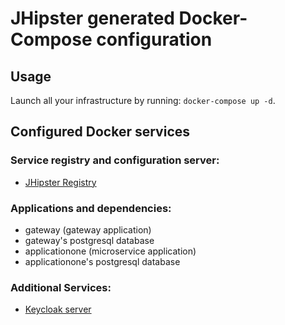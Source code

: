 # JHipster generated Docker-Compose configuration

## Usage

Launch all your infrastructure by running: `docker-compose up -d`.

## Configured Docker services

### Service registry and configuration server:

- [JHipster Registry](http://localhost:8761)

### Applications and dependencies:

- gateway (gateway application)
- gateway's postgresql database
- applicationone (microservice application)
- applicationone's postgresql database

### Additional Services:

- [Keycloak server](http://localhost:9080)
